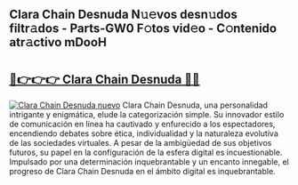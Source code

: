 ## Clara Chain Desnuda N𝚞𝚎vos desn𝚞dos filtr𝚊dos - Parts-GW0 F𝚘tos vid𝚎o - C𝚘ntenido atr𝚊ctivo mDooH

# <h2><a href="http://mb3t81.tromn.icu/?c=Clara+Chain+Desnuda">🔗👉👉👉 Clara Chain Desnuda 🔗🔗</a></h2>

[![Clara Chain Desnuda nuevo](https://i.imgur.com/pEAQMta.gif)](http://mb3t81.tromn.icu/?c=Clara+Chain+Desnuda)
Clara Chain Desnuda, una personalidad intrigante y enigmática, elude la categorización simple. Su innovador estilo de comunicación en línea ha cautivado y enfurecido a los espectadores, encendiendo debates sobre ética, individualidad y la naturaleza evolutiva de las sociedades virtuales. A pesar de la ambigüedad de sus objetivos futuros, su papel en la configuración de la esfera digital es incuestionable. Impulsado por una determinación inquebrantable y un encanto innegable, el progreso de Clara Chain Desnuda en el ámbito digital es inquebrantable.
